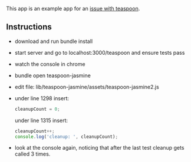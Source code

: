 This app is an example app for an [issue with teaspoon](https://github.com/modeset/teaspoon/issues/487).

## Instructions

- download and run bundle install
- start server and go to localhost:3000/teaspoon and ensure tests pass
- watch the console in chrome
- bundle open teaspoon-jasmine
- edit file: lib/teaspoon-jasmine/assets/teaspoon-jasmine2.js
- under line 1298 insert:

  ```javascript
  cleanupCount = 0;
  ```
  under line 1315 insert:

  ```javascript
  cleanupCount++;
  console.log('cleanup: ', cleanupCount);
  ```
- look at the console again, noticing that after the last test cleanup gets called 3 times.

